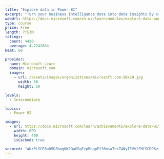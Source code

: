 ```yaml
---
title: "Explore data in Power BI"
excerpt: "Turn your business intelligence data into data insights by creating and configuring Power BI dashboards."
webUrl: https://docs.microsoft.com/en-us/learn/modules/explore-data-power-bi/
type: course
price: Free
length: PT53M
ratings:
  count: 4420
  average: 4.7242084
heat: 60

provider:
  name: Microsoft Learn
  domain: microsoft.com
  images:
    - url: /assets/images/organizations/microsoft.com-50x50.jpg
      width: 50
      height: 50

levels:
  - Intermediate

topics:
  - Power BI

images:
  - url: https://docs.microsoft.com/learn/achievements/explore-data-with-power-bi-desktop-social.png
    width: 800
    height: 400
    isCached: true

secured: "AKrPLSCE8w05D8hog0W2QaGDgEepPegpEff6msa7h+Z4NyIFVVlFMfSCD96zrwqwJxZA8HfYE3jQQMlNdsJMOLW2/pmG9iltKRF5yY3VT+A50S41qDD8Tkj89EBrrs+5SIeGXE/HKZU+4WTnKtNrM6kemDdQUVkh4UcckfS/H4EuZwvfVI6xTIw4ivdBtpiBY1qxcVUBfQmzDjhAd2Ndt4Hv+LZ15twYdoA9SDsJuC84eYrO4+GXU+qTadtcaiAwkSwNk5QIpNvVO8UzyphMPpXvYtp7l8w+EA++iBJp5Adc9huNV6lWup75mC1MO4/avcz/Kf/bZRddoVTg8NVWUiVN7JcQnXd6l3/AdzM4a83lwa0qjQRcH0N3BmSUaXN9u4TJ9ghedtqasLUXCjIb9sO3WUnyknfwNNEOSJr4G5U=;WKLTzzV6qKrYgtqh+pPdOA=="
---
```



